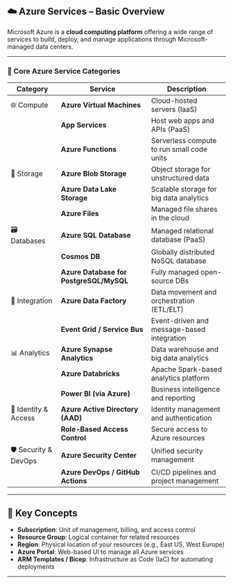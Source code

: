 ## ☁️ Azure Services – Basic Overview

Microsoft Azure is a **cloud computing platform** offering a wide range of services to build, deploy, and manage applications through Microsoft-managed data centers.

---

### 🔧 Core Azure Service Categories

| Category                | Service                                 | Description                                                 |
|-------------------------|-----------------------------------------|-------------------------------------------------------------|
| 🌐 Compute              | **Azure Virtual Machines**              | Cloud-hosted servers (IaaS)                                 |
|                         | **App Services**                        | Host web apps and APIs (PaaS)                               |
|                         | **Azure Functions**                     | Serverless compute to run small code units                  |
| 💾 Storage              | **Azure Blob Storage**                  | Object storage for unstructured data                        |
|                         | **Azure Data Lake Storage**             | Scalable storage for big data analytics                     |
|                         | **Azure Files**                         | Managed file shares in the cloud                            |
| 🗃️ Databases           | **Azure SQL Database**                  | Managed relational database (PaaS)                          |
|                         | **Cosmos DB**                           | Globally distributed NoSQL database                         |
|                         | **Azure Database for PostgreSQL/MySQL** | Fully managed open-source DBs                               |
| 🔄 Integration          | **Azure Data Factory**                  | Data movement and orchestration (ETL/ELT)                   |
|                         | **Event Grid / Service Bus**            | Event-driven and message-based integration                  |
| 📊 Analytics            | **Azure Synapse Analytics**             | Data warehouse and big data analytics                       |
|                         | **Azure Databricks**                    | Apache Spark-based analytics platform                       |
|                         | **Power BI (via Azure)**                | Business intelligence and reporting                         |
| 🔐 Identity & Access    | **Azure Active Directory (AAD)**        | Identity management and authentication                      |
|                         | **Role-Based Access Control**           | Secure access to Azure resources                            |
| 🛡️ Security & DevOps   | **Azure Security Center**               | Unified security management                                 |
|                         | **Azure DevOps / GitHub Actions**       | CI/CD pipelines and project management                      |
---

## 🚀 Key Concepts

- **Subscription**: Unit of management, billing, and access control
- **Resource Group**: Logical container for related resources
- **Region**: Physical location of your resources (e.g., East US, West Europe)
- **Azure Portal**: Web-based UI to manage all Azure services
- **ARM Templates / Bicep**: Infrastructure as Code (IaC) for automating deployments

---

